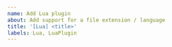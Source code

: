 ```yaml
---
name: Add Lua plugin
about: Add support for a file extension / language
title: '[Lua] <title>'
labels: Lua, LuaPlugin
---
```


# <title> Plugin

...

## Checklist

- [ ] Syntax Highlighting
- [ ] Auto complete (implement `detect_functions` and `detect_variables`)
<!--
	Comments are shown in the CTRL+L menu.
	Check other plugins' (e.g. `cs.lua`, `js.lua`, `lua.lua`, or `java.lua`) source code for examples.
	Examples:
  	- C/C++
    	- Darn it! My program leaked memory again
	    - Your code WILL leak memory until you rewrite in Rust
	    - I know your favorite characters, they are: `*` and `&`
	    - wchar_t = woke char type
	 	- give up, you'll never make something good in C and/or C++
	- JavaScript
		- What did I expect from a language created in like 2 weeks or something
		- This code fixes errors: Number.MAX_SAFE_INTEGER += Number.MAX_SAFE_INTEGER
		- more?.optional?.chaining?.please // LGTM!
		- We are entitled to write JavaScript,
      	  and if you ask us to make a Desktop app without Electron,
	      we will decline. We're too lazy
-->
- [ ] At least 3 comments (`add_comment("insert comment here")`)

## Additional Information

<!--
Add additional info here (e.g. issues to close).
Read
https://docs.github.com/en/get-started/writing-on-github/working-with-advanced-formatting/using-keywords-in-issues-and-pull-requests
for some useful info.
Example:
Closes #1, Fixes #1, or Resolves #1
-->

